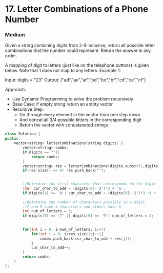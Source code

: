 # 17. Letter Combinations of a Phone Number
### Medium

Given a string containing digits from 2-9 inclusive, return all possible letter combinations that the number could represent. Return the answer in any order.

A mapping of digit to letters (just like on the telephone buttons) is given below. Note that 1 does not map to any letters.
Example 1:

Input: digits = "23"
Output: ["ad","ae","af","bd","be","bf","cd","ce","cf"]

Approach:
* Use Dynamic Programming to solve the problem recursively
* Base Case: if empty string return an empty vector
* Recursive Step: 
    * Go through every element in the vector from one step down
    * And concat all 3/4 possible letters in the corresponding digit
    * Return the vector with concataneted strings

```cpp
class Solution {
public:
    vector<string> letterCombinations(string digits) {
        vector<string> combs;
        if(digits == ""){
            return combs;
        }
        vector<string> res = letterCombinations(digits.substr(1,digits.length()));
        if(res.size() == 0) res.push_back("");

        
        //Determine the first character that corresponds to the digit
        char cur_char_to_add = (digits[0]-'2')*3 + 'a';
        if(digits[0] >= '8') cur_char_to_add = (digits[0]-'2')*3 +1 + 'a';
        
        //Determine the number of characters possible in a digit.
        //7 and 9 have 4 characters and others have 3
        int num_of_letters = 3;
        if(digits[0] == '7' || digits[0] == '9') num_of_letters = 4;
        
        
        for(int i = 0; i<num_of_letters; i++){
            for(int j = 0; j<res.size();j++){
                combs.push_back(cur_char_to_add + res[j]);
            }
            cur_char_to_add++;
        }
        return combs;
    }
};

```